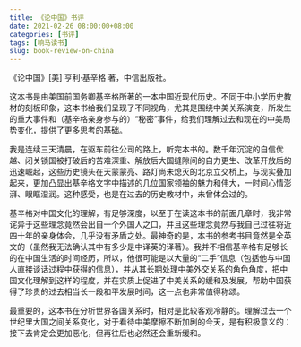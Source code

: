 ```yaml
---
title: 《论中国》书评
date: 2021-02-26 08:00:00+08:00
categories: [书评]
tags: [响马读书]
slug: book-review-on-china
---
```


《论中国》[美] 亨利·基辛格 著，中信出版社。

这本书是由美国前国务卿基辛格所著的一本中国近现代历史。不同于中小学历史教材的刻板印象，这本书给我们呈现了不同视角，尤其是围绕中美关系演变，所发生的重大事件和（基辛格亲身参与的）“秘密”事件，给我们理解过去和现在的中美局势变化，提供了更多思考的基础。

我是连续三天清晨，在驱车前往公司的路上，听完本书的。数千年沉淀的自信优越、闭关锁国被打破后的苦难深重、解放后大国缝隙间的自力更生、改革开放后的迅速崛起，这些历史镜头在天蒙蒙亮、路灯尚未熄灭的北京立交桥上，与现实叠加起来，更加凸显出基辛格文字中描述的几位国家领袖的魅力和伟大，一时间心情澎湃、眼眶湿润。这种感受，也是在过去的历史教材中，未曾体会过的。

基辛格对中国文化的理解，有足够深度，以至于在读这本书的前面几章时，我非常诧异于这些理念竟然会出自一个外国人之口，并且这些理念竟然与我自己过往将近四十年的亲身体会，几乎没有矛盾之处。最神奇的是，本书的参考书目竟然是全英文的（虽然我无法确认其中有多少是中译英的译著）。我并不相信基辛格有足够长的在中国生活的时间经历，所以，他很可能是以大量的“二手”信息（包括他与中国人直接谈话过程中获得的信息），并从其长期处理中美外交关系的角色角度，把中国文化理解到这样的程度，并在实质上促进了中美关系的缓和及发展，帮助中国获得了珍贵的过去相当长一段和平发展时间，这一点也非常值得称颂。

最重要的，这本书在分析世界各国关系时，相对是比较客观冷静的。理解过去一个世纪里大国之间关系变化，对于看待中美摩擦不断加剧的今天，是有积极意义的：接下去肯定会更加恶化，但再往后也必然还会重新缓和。
